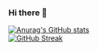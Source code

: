 ### Hi there 👋

<!--
**redchicken75/redchicken75** is a ✨ _special_ ✨ repository because its `README.md` (this file) appears on your GitHub profile.

Here are some ideas to get you started:

- 🔭 I’m currently working on ...
- 🌱 I’m currently learning ...
- 👯 I’m looking to collaborate on ...
- 🤔 I’m looking for help with ...
- 💬 Ask me about ...
- 📫 How to reach me: ...
- 😄 Pronouns: ...
- ⚡ Fun fact: ...
-->

[![Anurag's GitHub stats](https://github-readme-stats.vercel.app/api?username=redchicken75&show_icons=true&theme=radical)](https://github.com/anuraghazra/github-readme-stats)
<br />
[![GitHub Streak](http://github-readme-streak-stats.herokuapp.com?user=redchchicken75&theme=radical)](https://git.io/streak-stats)

